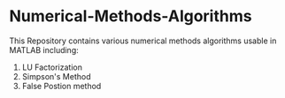 # Numerical-Methods-Algorithms

This Repository contains various numerical methods algorithms usable in MATLAB including:
1. LU Factorization 
2. Simpson's Method
3. False Postion method
